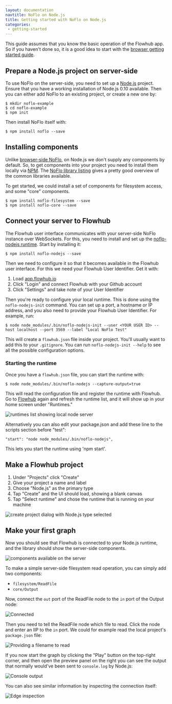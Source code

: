 ```yaml
---
layout: documentation
navtitle: NoFlo on Node.js
title: Getting started with NoFlo on Node.js
categories:
 - getting-started
---
```

This guide assumes that you know the basic operation of the Flowhub app. So if you haven't done so, it is a good idea to start with the [browser getting started guide](http://flowhub.io/documentation/getting-started-browser/).

## Prepare a Node.js project on server-side

To use NoFlo on the server-side, you need to set up a [Node.js](http://nodejs.org/) project. Ensure that you have a working installation of Node.js 0.10 available. Then you can either add NoFlo to an existing project, or create a new one by:

    $ mkdir noflo-example
    $ cd noflo-example
    $ npm init

Then install NoFlo itself with:

    $ npm install noflo --save

## Installing components

Unlike [browser-side NoFlo](http://flowhub.io/documentation/getting-started-browser/), on Node.js we don't supply any components by default. So, to get components into your project you need to install them locally via [NPM](https://www.npmjs.org/). The [NoFlo library listing](http://noflojs.org/library/) gives a pretty good overview of the common libraries available.

To get started, we could install a set of components for filesystem access, and some "core" components.

    $ npm install noflo-filesystem --save
    $ npm install noflo-core --save

## Connect your server to Flowhub

The Flowhub user interface communicates with your server-side NoFlo instance over WebSockets. For this, you need to install and set up the [noflo-nodejs runtime](https://github.com/noflo/noflo-nodejs#readme). Start by installing it:

    $ npm install noflo-nodejs --save

Then we need to configure it so that it becomes available in the Flowhub user interface. For this we need your Flowhub User Identifier. Get it with:

1. Load [app.flowhub.io](http://app.flowhub.io/)
2. Click "Login" and connect Flowhub with your Github account
3. Click "Settings" and take note of your User Identifier

Then you're ready to configure your local runtime. This is done using the `noflo-nodejs-init` command. You can set up a port, a hostname or IP address, and you also need to provide your Flowhub User Identifier. For example, run:

    $ node node_modules/.bin/noflo-nodejs-init --user <YOUR USER ID> --host localhost --port 3569 --label "Local NoFlo Test"

This will create a `flowhub.json` file inside your project. You'll usually want to add this to your `.gitignore`. You can run `noflo-nodejs-init --help` to see all the possible configuration options.

### Starting the runtime

Once you have a `flowhub.json` file, you can start the runtime with:

    $ node node_modules/.bin/noflo-nodejs --capture-output=true

This will read the configuration file and register the runtime with Flowhub. Go to [Flowhub](http://app.flowhub.io) again and refresh the runtime list, and it will show up in your home screen under "Runtimes."

![runtimes list showing local node server](../images/sn01-runtimes.png)

Alternatively you can also edit your package.json and add these line to the scripts section before "test":

    "start": "node node_modules/.bin/noflo-nodejs",

This lets you start the runtime using 'npm start'.

## Make a Flowhub project

1.  Under "Projects" click "Create"
2.  Give your project a name and label
3.  Choose "Node.js" as the primary type  
4.  Tap "Create" and the UI should load, showing a blank canvas
5.  Tap "Select runtime" and chose the runtime that is running on your machine

![create project dialog with Node.js type selected](../images/sn02-create-project.png)

## Make your first graph

Now you should see that Flowhub is connected to your Node.js runtime, and the library should show the server-side components.

![components available on the server](../images/sn03-search.png)

To make a simple server-side filesystem read operation, you can simply add two components:

* `filesystem/ReadFile`
* `core/Output`

Now, connect the `out` port of the ReadFile node to the `in` port of the Output node:

![Connected](../images/sn04-readfile.png)

Then you need to tell the ReadFile node which file to read. Click the node and enter an IIP to the `in` port. We could for example read the local project's `package.json` file:

![Providing a filename to read](../images/sn05-iip.png)

If you now start the graph by clicking the "Play" button on the top-right corner, and then open the preview panel on the right you can see the output that normally would've been sent to `console.log` by Node.js:

![Console output](../images/sn06-output.png)

You can also see similar information by inspecting the connection itself:

![Edge inspection](../images/sn07-edge.png)
